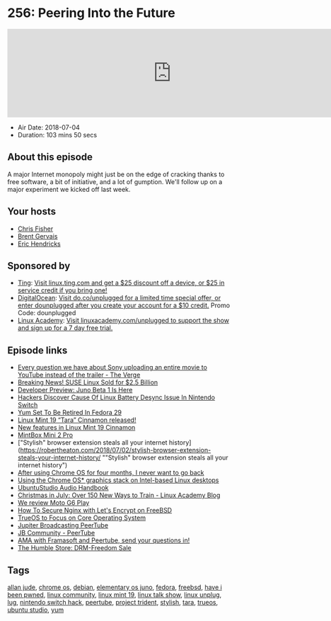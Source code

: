# 256: Peering Into the Future

<iframe src="https://player.fireside.fm/v2/RUkczH-V+Ye9FAz1y?theme=dark" width="740" height="200" frameborder="0" scrolling="no"></iframe>

* Air Date: 2018-07-04
* Duration: 103 mins 50 secs

## About this episode

A major Internet monopoly might just be on the edge of cracking thanks to free software, a bit of initiative, and a lot of gumption. We'll follow up on a major experiment we kicked off last week.

## Your hosts
* [Chris Fisher](https://linuxunplugged.com/hosts/chrislas)
* [Brent Gervais](https://linuxunplugged.com/hosts/brent)
* [Eric Hendricks](https://linuxunplugged.com/guests/erichendricks)

## Sponsored by

  * [Ting](http://linux.ting.com): [Visit linux.ting.com and get a $25 discount off a device, or $25 in service credit if you bring one!](http://linux.ting.com)
  * [DigitalOcean](https://do.co/unplugged): [Visit do.co/unplugged for a limited time special offer, or enter dounplugged after you create your account for a $10 credit.](https://do.co/unplugged) Promo Code: dounplugged
  * [Linux Academy](http://linuxacademy.com/unplugged): [Visit linuxacademy.com/unplugged to support the show and sign up for a 7 day free trial.](http://linuxacademy.com/unplugged)



## Episode links

  * [Every question we have about Sony uploading an entire movie to YouTube instead of the trailer - The Verge](https://www.theverge.com/tldr/2018/7/3/17530916/sony-pictures-uploads-youtube-video-full-movie-trailer-khali-the-killer-questions-how "Every question we have about Sony uploading an entire movie to YouTube instead of the trailer - The Verge")
  * [Breaking News! SUSE Linux Sold for $2.5 Billion](https://itsfoss.com/suse-eqt-acquisition/amp/#amp_tf=From%20%251%24s "Breaking News! SUSE Linux Sold for $2.5 Billion")
  * [Developer Preview: Juno Beta 1 Is Here](https://medium.com/elementaryos/developer-preview-juno-beta-1-is-here-ce9160085bb2 "Developer Preview: Juno Beta 1 Is Here")
  * [Hackers Discover Cause Of Linux Battery Desync Issue In Nintendo Switch](https://nintendosoup.com/hackers-discover-cause-of-linux-battery-desync-issue-in-nintendo-switch/ "Hackers Discover Cause Of Linux Battery Desync Issue In Nintendo Switch")
  * [Yum Set To Be Retired In Fedora 29](https://www.phoronix.com/scan.php?page=news_item&px=Yum-3-Retiring-Fedora-29 "Yum Set To Be Retired In Fedora 29")
  * [Linux Mint 19 “Tara” Cinnamon released!](https://blog.linuxmint.com/?p=3597 "Linux Mint 19 “Tara” Cinnamon released!")
  * [New features in Linux Mint 19 Cinnamon](https://www.linuxmint.com/rel_tara_cinnamon_whatsnew.php "New features in Linux Mint 19 Cinnamon")
  * [MintBox Mini 2 Pro](https://fit-iot.com/web/product/mbm2-pro/ "MintBox Mini 2 Pro")
  * ["Stylish" browser extension steals all your internet history](https://robertheaton.com/2018/07/02/stylish-browser-extension-steals-your-internet-history/ ""Stylish" browser extension steals all your internet history")
  * [After using Chrome OS for four months, I never want to go back](https://www.androidcentral.com/after-using-chrome-os-four-months-i-never-want-go-back?amp "After using Chrome OS for four months, I never want to go back")
  * [Using the Chrome OS* graphics stack on Intel-based Linux desktops](https://01.org/blogs/joone/2018/using-chrome-os-graphics-stack-intel-based-linux-desktops "Using the Chrome OS* graphics stack on Intel-based Linux desktops")
  * [UbuntuStudio Audio Handbook](https://help.ubuntu.com/community/UbuntuStudio/AudioHandbook "UbuntuStudio Audio Handbook")
  * [Christmas in July: Over 150 New Ways to Train - Linux Academy Blog](https://linuxacademy.com/blog/linuxacademy-com/christmas-in-july-over-150-new-ways-to-train/ "Christmas in July: Over 150 New Ways to Train - Linux Academy Blog")
  * [We review Moto G6 Play](https://ting.com/blog/moto-g6-play-review/ "We review Moto G6 Play")
  * [How To Secure Nginx with Let's Encrypt on FreeBSD](https://www.digitalocean.com/community/tutorials/how-to-secure-nginx-letsencrypt-freebsd "How To Secure Nginx with Let's Encrypt on FreeBSD")
  * [TrueOS to Focus on Core Operating System](https://www.trueos.org/blog/trueosdownstream/ "TrueOS to Focus on Core Operating System")
  * [Jupiter Broadcasting PeerTube](https://getjupiter.com/ "Jupiter Broadcasting PeerTube")
  * [JB Community - PeerTube](https://peertube.linuxrocks.online/ "JB Community - PeerTube")
  * [AMA with Framasoft and Peertube, send your questions in!](https://www.reddit.com/r/freesoftware/comments/8vt9tq/ama_with_framasoft_and_peertube_send_your/ "AMA with Framasoft and Peertube, send your questions in!")
  * [The Humble Store: DRM-Freedom Sale](https://www.humblebundle.com/store/promo/drmfreedom-sale "The Humble Store: DRM-Freedom Sale")



## Tags

[allan jude](https://linuxunplugged.com/tags/allan%20jude), [chrome os](https://linuxunplugged.com/tags/chrome%20os), [debian](https://linuxunplugged.com/tags/debian), [elementary os juno](https://linuxunplugged.com/tags/elementary%20os%20juno), [fedora](https://linuxunplugged.com/tags/fedora), [freebsd](https://linuxunplugged.com/tags/freebsd), [have i been pwned](https://linuxunplugged.com/tags/have%20i%20been%20pwned), [linux community](https://linuxunplugged.com/tags/linux%20community), [linux mint 19](https://linuxunplugged.com/tags/linux%20mint%2019), [linux talk show](https://linuxunplugged.com/tags/linux%20talk%20show), [linux unplug](https://linuxunplugged.com/tags/linux%20unplug), [lug](https://linuxunplugged.com/tags/lug), [nintendo switch hack](https://linuxunplugged.com/tags/nintendo%20switch%20hack), [peertube](https://linuxunplugged.com/tags/peertube), [project trident](https://linuxunplugged.com/tags/project%20trident), [stylish](https://linuxunplugged.com/tags/stylish), [tara](https://linuxunplugged.com/tags/tara), [trueos](https://linuxunplugged.com/tags/trueos), [ubuntu studio](https://linuxunplugged.com/tags/ubuntu%20studio), [yum](https://linuxunplugged.com/tags/yum)